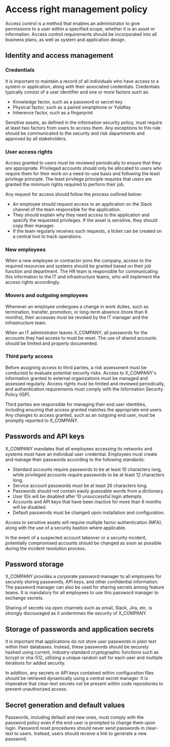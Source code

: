 # Access right management policy

Access control is a method that enables an administrator to give permissions to a user within a specified scope, whether it is an asset or information. Access control requirements should be incorporated into all business plans, as well as system and application design.

## Identity and access management

### Credentials

It is important to maintain a record of all individuals who have access to a system or application, along with their associated credentials. Credentials typically consist of a user identifier and one or more factors such as:

* Knowledge factor, such as a password or secret key
* Physical factor, such as a paired smartphone or YubiKey
* Inherence factor, such as a fingerprint

Sensitive assets, as defined in the information security policy, must require at least two factors from users to access them. Any exceptions to this rule should be communicated to the security and risk departments and approved by all stakeholders.

### User access rights

Access granted to users must be reviewed periodically to ensure that they are appropriate. Privileged accounts should only be allocated to users who require them for their work on a need-to-use basis and following the least privilege principle. The least privilege principle requires that users are granted the minimum rights required to perform their job.

Any request for access should follow the process outlined below:

* An employee should request access to an application on the Slack channel of the team responsible for the application.
* They should explain why they need access to the application and specify the requested privileges. If the asset is sensitive, they should copy their manager.
* If the team regularly receives such requests, a ticket can be created on a central tool to track operations.

### New employees

When a new employee or contractor joins the company, access to the required resources and systems should be granted based on their job function and department. The HR team is responsible for communicating this information to the IT and infrastructure teams, who will implement the access rights accordingly.

### Movers and outgoing employees

Whenever an employee undergoes a change in work duties, such as termination, transfer, promotion, or long-term absence (more than 6 months), their accesses must be revoked by the IT manager and the infrastructure team.

When an IT administrator leaves X_COMPANY, all passwords for the accounts they had access to must be reset. The use of shared accounts should be limited and properly documented.

### Third party access

Before assigning access to third parties, a risk assessment must be conducted to evaluate potential security risks. Access to X_COMPANY's information granted to external organizations must be managed and assessed regularly. Access rights must be limited and reviewed periodically, and authentication requirements must comply with the Information Security Policy (ISP).

Third parties are responsible for managing their end user identities, including ensuring that access granted matches the appropriate end users. Any changes to access granted, such as an outgoing end user, must be promptly reported to X_COMPANY.

## Passwords and API keys

X_COMPANY mandates that all employees accessing its networks and systems must have an individual user credential. Employees must create and manage their passwords according to the following standards:

* Standard accounts require passwords to be at least 10 characters long, while privileged accounts require passwords to be at least 12 characters long.
* Service account passwords must be at least 26 characters long.
* Passwords should not contain easily guessable words from a dictionary.
* User IDs will be disabled after 10 unsuccessful login attempts.
* Accounts and API keys that have been inactive for more than 6 months will be disabled.
* Default passwords must be changed upon installation and configuration.

Access to sensitive assets will require multiple factor authentication (MFA), along with the use of a security bastion where applicable.

In the event of a suspected account takeover or a security incident, potentially compromised accounts should be changed as soon as possible during the incident resolution process.

## Password storage

X_COMPANY provides a corporate password manager to all employees for securely storing passwords, API keys, and other confidential information. The password manager can also be used for sharing secrets among feature teams. It is mandatory for all employees to use this password manager to exchange secrets.

Sharing of secrets via open channels such as email, Slack, Jira, etc. is strongly discouraged as it undermines the security of X_COMPANY.

## Storage of passwords and application secrets

It is important that applications do not store user passwords in plain text within their databases. Instead, these passwords should be securely hashed using current, industry-standard cryptographic functions such as bcrypt or sha-512, utilizing a unique random salt for each user and multiple iterations for added security.

In addition, any secrets or API keys contained within configuration files should be retrieved dynamically using a central secret manager. It is imperative that clear-text secrets not be present within code repositories to prevent unauthorized access.

## Secret generation and default values

Passwords, including default and new ones, must comply with the password policy even if the end-user is prompted to change them upon login. Password reset procedures should never send passwords in clear-text to users. Instead, users should receive a link to generate a new password.